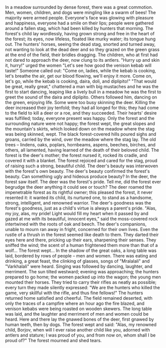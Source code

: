 In a meadow surrounded by dense forest, there was a great commotion. 
Men, women, children, and dogs were mingling like a swarm of bees! 
The majority were armed people. 
Everyone's face was glowing with pleasure and happiness, everyone had a smile on their lips; people were gathered around a fallen stag, which had been killed by hunters that morning. 
The forest's child lay wordlessly, having grown strong and free in the heart of the forest; its eyes, now lifeless, floated like murky water; its tongue hung out.
The hunters' horses, seeing the dead stag, snorted and turned away, not wanting to look at the dead deer
and so they grazed on the green grass at the end of the field, their bridles dragging. 
The children, who at first had not dared to approach the deer, now clung to its antlers.
"Hurry up and skin it, hurry!" urged the women
"Let's see how good the venison kebab will taste!"
Someone called out: "Come on, ladies, while the kebab is cooking, let's breathe the air, get our blood flowing, we'll enjoy it more. 
Come on, let's go, while the kebab is cooking, daira, doli, and diplipito!"
"That would be great, really great," chattered a man with big mustaches and he was the first to start dancing, leaping like a lively bull in a meadow
he was the first to greet the sound of the daira and diplipito. 
Others followed him, dancing on the green, enjoying life. 
Some were too busy skinning the deer. 
Killing the deer increased their joy tenfold; they had all longed for this; they had come to the field to kill a deer or a roe, and they succeeded. 
Their hearts' desire was fulfilled; today, everyone present was happy. 
Only the forest and the surrounding nature were not happy; the forest wept, the great slopes and the mountain's skirts, which looked down on the meadow where the stag was being skinned, wept. 
The black forest-covered hills poured sighs and groans, carried by the wind, over the meadow where the stag lay.
The old trees – lindens, oaks, poplars, hornbeams, aspens, beeches, birches, and others, all lamented, having learned of the death of their beloved child. 
The forest is the deer's mother; the forest nursed it, rocked its cradle, and covered it with a blanket. 
The forest rejoiced and cared for the stag, proud of raising such a strong, beautiful child.
The deer's beauty was interwoven with the forest's own beauty. 
The deer's beauty confirmed the forest's beauty. 
Can something ugly and hideous produce beauty? 
In the deer, the forest saw itself. 
The deer was the forest's pride. 
Tell me, did the forest ever begrudge the deer anything it could see or touch? 
The deer roamed the impenetrable forest as its rightful owner; this pleased the forest, it never resented it: it wanted its child, its nurtured one, to stand as a handsome, strong, intelligent, and renowned warrior.
The deer's goodness was the forest's goodness, just as a child's virtue is always a parent's pride.
"Alas, my joy, 
alas, my pride! 
Light would fill my heart when it passed by and gazed at me with its beautiful, innocent eyes," said the moss-covered rock intertwined with the roots of oak and beech.
The deer's companions, unable to mourn
ran away in fright, concerned for their own lives. 
Even the rustle of a thrush in the forest seemed like death to them. 
They darted their eyes here and there, pricking up their ears, sharpening their senses. 
They sniffed the wind; the scent of a human frightened them more than that of a wolf...
The forest wept...
In the shadow of the great oaks, a long table was laid, bordered by rows of people – men and women. 
There was eating and drinking, a great feast, the clinking of glasses, songs of "Mralalali" and "Varkhalali" were heard. 
Singing was followed by dancing, laughter, and merriment.
The sun tilted westward; evening was approaching; the hunters prepared to go home; the women packed up into the wagon; the young men mounted their horses. 
They tried to carry their rifles as neatly as possible; every turn they made silently expressed: 
"We are the hunters who killed the game, very skillful with the rifle, and thus fine fellows!"
The hunters returned home satisfied and cheerful. 
The field remained deserted, with only the traces of a campfire where an hour ago the fire blazed, and venison kebabs were being roasted on wooden skewers. The long table was laid, and the laughter and merriment of men and women could be heard. 
Here and there lay the gnawed bones of the deer, first gnawed by human teeth, then by dogs.
The forest wept and said: "Alas, my renowned child, Borjov, when will I ever raise another child like you, adorned with antlers and stature; I was proud of you, and from now on, whom shall I be proud of?"
The forest mourned and shed tears.